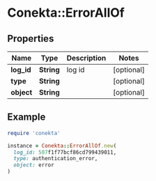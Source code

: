 # Conekta::ErrorAllOf

## Properties

| Name | Type | Description | Notes |
| ---- | ---- | ----------- | ----- |
| **log_id** | **String** | log id | [optional] |
| **type** | **String** |  | [optional] |
| **object** | **String** |  | [optional] |

## Example

```ruby
require 'conekta'

instance = Conekta::ErrorAllOf.new(
  log_id: 507f1f77bcf86cd799439011,
  type: authentication_error,
  object: error
)
```

